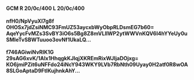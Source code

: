 #### GCM R 20/0c/400 L 20/0c/400
**nfH0/NpVyuXl7g8f**<br/>**OHOSx7jdZsiNMC93FmUZ53aycxbWyObpRLDsmEG7b60=**<br/>**AqeYycFvMZs3SvBY3iO6s5Bg8Z8mVLllWP2ytWWVnKQV6I4hYYeUy0uSMIeTvSBWTuuoo3ovNf1UkaLQ...**<br/><br/>
**f746AGiwiNvRIK1G**<br/>**29sAG6xvK/1Alx1HhqgkKJlqjXKREmRixWJIjaDOjxg=**<br/>**KO6jmiPZit6uNFFdo24iNcY943WKY9LVb7RbNth09Uyay0H2atf0R8wOA8SLGoAptaD9FtlKujhnkAhY...**